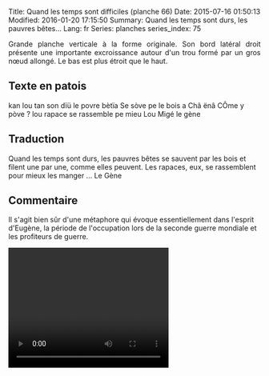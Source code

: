 Title: Quand les temps sont difficiles (planche 66)
Date: 2015-07-16 01:50:13
Modified: 2016-01-20 17:15:50
Summary: Quand les temps sont durs, les pauvres bêtes...
Lang: fr
Series: planches
series_index: 75

<p style="text-align:justify;">Grande planche verticale à la forme originale. Son bord latéral droit présente une importante excroissance autour d'un trou formé par un gros nœud allongé. Le bas est plus étroit que le haut.</p>

<figure class="image-block" style="float: right;">
  <img alt="" src="{static}/images/planche_66.png">
  <figcaption style="max-width: 378px"></figcaption>
</figure>


## Texte en patois
kan lou tan son dïü le povre bètïa Se sòve pe le bois a Châ ënâ CÔme y pòve ? lou rapace se rassemble pe  mieu Lou Migé             								   le  gène



## Traduction
Quand les temps sont durs, les pauvres bêtes se sauvent par les bois et filent une par une, comme elles peuvent.  Les rapaces, eux, se rassemblent pour mieux les manger ...          Le  Gène

## Commentaire
Il s'agit bien sûr d'une métaphore qui évoque essentiellement dans l'esprit d'Eugène, la période de l'occupation lors de la seconde guerre mondiale et les profiteurs de guerre.


<video width="320" height="240" controls>
  <source src="https://d1njpgd0ygatdn.cloudfront.net/video_66.mp4" type="video/mp4">
</video>
